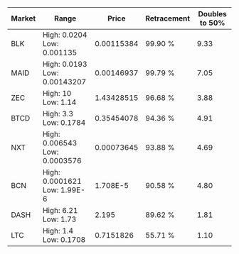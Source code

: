 | Market | Range | Price| Retracement | Doubles to 50% |
| --- | --- | --- | --- | --- |
| BLK | High: 0.0204<br />Low: 0.001135 | 0.00115384 | 99.90 % | 9.33 |
| MAID | High: 0.0193<br />Low: 0.00143207 | 0.00146937 | 99.79 % | 7.05 |
| ZEC | High: 10<br />Low: 1.14 | 1.43428515 | 96.68 % | 3.88 |
| BTCD | High: 3.3<br />Low: 0.1784 | 0.35454078 | 94.36 % | 4.91 |
| NXT | High: 0.006543<br />Low: 0.0003576 | 0.00073645 | 93.88 % | 4.69 |
| BCN | High: 0.0001621<br />Low: 1.99E-6 | 1.708E-5 | 90.58 % | 4.80 |
| DASH | High: 6.21<br />Low: 1.73 | 2.195 | 89.62 % | 1.81 |
| LTC | High: 1.4<br />Low: 0.1708 | 0.7151826 | 55.71 % | 1.10 |
